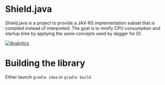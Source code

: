Shield.java
===
Shield.java is a project to provide a JAX-RS implementation subset that is compiled instead of interpreted.
The goal is to minify CPU consumption and startup time by applying the same concepts used by dagger for DI.

[![Analytics](https://ga-beacon.appspot.com/UA-3159223-5/icoloma/shield)](https://github.com/icoloma/shield)

Building the library
===

Either launch `gradle idea` or `gradle build`.
